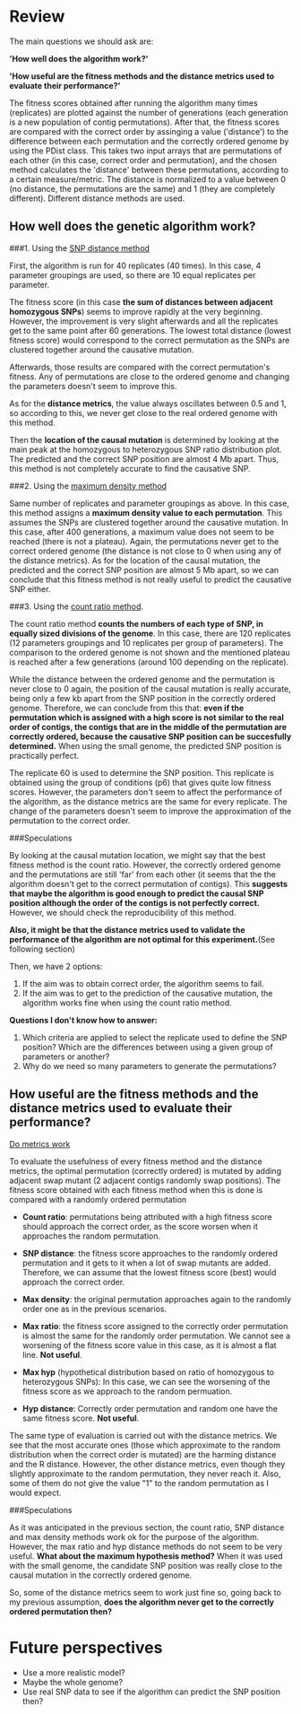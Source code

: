 Review
========
The main questions we should ask are: 

**'How well does the algorithm work?'**

**'How useful are the fitness methods and the distance metrics used to evaluate their performance?'**

The fitness scores obtained after running the algorithm many times (replicates) are plotted against the number of generations (each generation is a new population of contig permutations). After that, the fitness scores are compared with the correct order by assinging a value ('distance') to the difference between each permutation and the correctly ordered genome by using the PDist class.  This takes two input arrays that are permutations of each other (in this case, correct order and permutation), and the chosen method calculates the 'distance' between these permutations, according to a certain measure/metric. The distance is normalized to a value between 0 (no distance, the permutations are the same) and 1 (they are completely different). Different distance methods are used. 

How well does the genetic algorithm work?
--------

###1. Using the [SNP distance method](https://github.com/pilarcormo/fragmented_genome_with_snps/blob/master/Progress/Results2_snp_distance/results.Rmd)

First, the algorithm is run for 40 replicates (40 times). In this case, 
4 parameter groupings are used, so there are 10 equal replicates per parameter. 

The fitness score (in this case **the sum of distances between adjacent homozygous SNPs**) seems to improve rapidly at the very beginning. However, the improvement is very slight afterwards and all the replicates get to the same point after 60 generations. The lowest total distance (lowest fitness score) would correspond to the correct permutation as the SNPs are clustered together around the causative mutation. 

Afterwards, those results are compared with the correct permutation's fitness. Any of permutations are close to the ordered genome and changing the parameters doesn't seem to improve this.

As for the **distance metrics**, the value always oscillates between 0.5 and 1, so according to this, we never get close to the real ordered genome with this method. 

Then the **location of the causal mutation** is determined by looking at the main peak at the homozygous to heterozygous SNP ratio distribution plot. The predicted and the correct SNP position are almost 4 Mb apart. Thus, this method is not completely accurate to find the causative SNP. 

###2.  Using the [maximum density method](https://github.com/pilarcormo/fragmented_genome_with_snps/blob/master/Progress/Results3_max_density/results.Rmd)

Same number of replicates and parameter groupings as above. In this case, this method assigns a **maximum density value to each permutation**. This assumes the SNPs are clustered together around the causative mutation. In this case, after 400 generations, a maximum value does not seem to be reached (there is not a plateau). 
Again, the permutations never get to the correct ordered genome (the distance is not close to 0 when using any of the distance metrics). As for the location of the causal mutation, the predicted and the correct SNP position are almost 5 Mb apart, so we can conclude that this fitness method is not really useful to predict the causative SNP either. 


###3. Using the [count ratio method](https://github.com/pilarcormo/fragmented_genome_with_snps/blob/master/Progress/Results1_count_ratio/results.Rmd). 


The count ratio method **counts the numbers of each type of SNP, in equally sized divisions of the genome**. In this case, there are 120 replicates (12 parameters groupings and 10 replicates per group of parameters). The comparison to the ordered genome is not shown and the mentioned plateau is reached after a few generations (around 100 depending on the replicate). 

While the distance between the ordered genome and the permutation is never close to 0 again, the position of the causal mutation is really accurate, being only a few kb apart from the SNP position in the correctly ordered genome. Therefore, we can conclude from this that: **even if the permutation which is assigned with a high score is not similar to the real order of contigs, the contigs that are in the middle of the permutation are correctly ordered, because the causative SNP position can be succesfully determined.** When using the small genome, the predicted SNP position is practically perfect. 

The replicate 60 is used to determine the SNP position. This replicate is obtained using the group of conditions (p6) that gives quite low fitness scores.  However, the parameters don't seem to affect the performance of the algorithm, as the distance metrics are the same for every replicate. The change of the parameters doesn't seem to improve the approximation of the permutation to the correct order. 

###Speculations

By looking at the causal mutation location, we might say that the best fitness method is the count ratio. However, the correctly ordered genome and the permutations are still 'far' from each other (it seems that the the algorithm doesn't get to the correct permutation of contigs). This **suggests that maybe the algorithm is good enough to predict the causal SNP position although the order of the contigs is not perfectly correct.** However, we should check the reproducibility of this method. 

**Also, it might be that the distance metrics used to validate the performance of the algorithm are not optimal for this experiment.**(See following section) 

Then, we have 2 options: 

1. If the aim was to obtain correct order, the algorithm seems to fail. 
2. If the aim was to get to the prediction of the causative mutation, the algorithm  works fine when using the count ratio method. 

**Questions I don't know how to answer:**

1. Which criteria are applied to select the replicate used to define the SNP position? Which are the differences between using a given group of parameters or another? 
2. Why do we need so many parameters to generate the permutations? 

How useful are the fitness methods and the distance metrics used to evaluate their performance?
-------

[Do metrics work](https://github.com/pilarcormo/fragmented_genome_with_snps/blob/master/Progress/Do_metrics_work/do_metrics_work.Rmd)

To evaluate the usefulness of every fitness method and the distance metrics,  the optimal permutation (correctly ordered) is mutated by adding adjacent swap mutant (2 adjacent contigs randomly swap positions). The fitness score obtained with each fitness method when this is done is compared with a randomly ordered permutation

- **Count ratio**: permutations being attributed with a high fitness score should approach the correct order, as the score worsen when it approaches the random permutation.

- **SNP distance**: the fitness score approaches to the randomly ordered permutation and it gets to it when a lot of swap mutants are added. Therefore, we can assume that the lowest fitness score (best) would approach the correct order. 

- **Max density**: the original permutation approaches again to the randomly order one as in the previous scenarios. 

- **Max ratio**: the fitness score assigned to the correctly order permutation is almost the same for the randomly order permutation. We cannot see a worsening of the fitness score value in this case, as it is almost a flat line. **Not useful**. 

- **Max hyp** (hypothetical distribution based on ratio of homozygous to heterozygous SNPs): In this case, we can see the worsening of the fitness score as we approach to the random permuation. 

- **Hyp distance**: Correctly order permutation and random one have the same fitness score. **Not useful**. 

The same type of evaluation is carried out with the distance metrics. We see that the most accurate ones (those which approximate to the random distribution when the correct order is mutated) are the harming distance and the R distance. However, the other distance metrics, even though they slightly approximate to the random permutation, they never reach it. Also, some of them do not give the value "1" to the random permutation as I would expect. 


###Speculations

As it was anticipated in the previous section, the count ratio, SNP distance and max density methods work ok for the purpose of the algorithm. However, the max ratio and hyp distance methods do not seem to be very useful. **What about the maximum hypothesis method?** When it was used with the small genome, the candidate SNP position was really close to the causal mutation in the correctly ordered genome. 

So, some of the distance metrics seem to work just fine so, going back to my previous assumption, **does the algorithm never get to the correctly ordered permutation then?** 

Future perspectives
========
- Use a more realistic model? 
- Maybe the whole genome? 
- Use real SNP data to see if the algorithm can predict the SNP position then?
